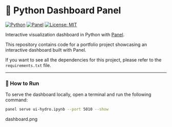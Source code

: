 # 🐍 Python Dashboard Panel

[![Python](https://img.shields.io/badge/python-3.10+-blue.svg)](https://www.python.org/downloads/)
[![Panel](https://img.shields.io/badge/Panel-1.4-lightgrey)](https://panel.holoviz.org/)
[![License: MIT](https://img.shields.io/badge/License-MIT-yellow.svg)](https://opensource.org/licenses/MIT)

Interactive visualization dashboard in Python with [Panel](https://panel.holoviz.org/).

This repository contains code for a portfolio project showcasing an interactive dashboard built with Panel.

If you want to see all the dependencies for this project, please refer to the `requirements.txt` file.

---

### 🚀 How to Run

To serve the dashboard locally, open a terminal and run the following command:

```bash
panel serve ui-hydro.ipynb --port 5010 --show
```

dashboard.png
